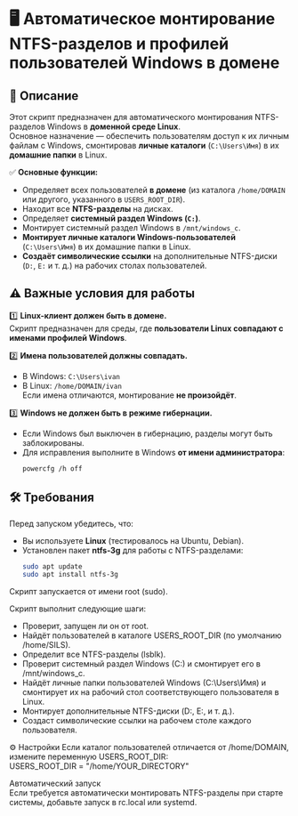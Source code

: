 # 🖥 Автоматическое монтирование NTFS-разделов и профилей пользователей Windows в домене

## 📌 Описание

Этот скрипт предназначен для автоматического монтирования NTFS-разделов Windows в **доменной среде Linux**.  
Основное назначение — обеспечить пользователям доступ к их личным файлам с Windows, смонтировав **личные каталоги** (`C:\Users\Имя`) в их **домашние папки** в Linux.

✅ **Основные функции:**
- Определяет всех пользователей **в домене** (из каталога `/home/DOMAIN` или другого, указанного в `USERS_ROOT_DIR`).
- Находит все **NTFS-разделы** на дисках.
- Определяет **системный раздел Windows (`C:`)**.
- Монтирует системный раздел Windows в `/mnt/windows_c`.
- **Монтирует личные каталоги Windows-пользователей** (`C:\Users\Имя`) в их домашние папки в Linux.
- **Создаёт символические ссылки** на дополнительные NTFS-диски (`D:`, `E:` и т. д.) на рабочих столах пользователей.

## ⚠️ Важные условия для работы

1️⃣ **Linux-клиент должен быть в домене.**  
   Скрипт предназначен для среды, где **пользователи Linux совпадают с именами профилей Windows**.

2️⃣ **Имена пользователей должны совпадать.**  
   - В Windows: `C:\Users\ivan`  
   - В Linux: `/home/DOMAIN/ivan`  
   Если имена отличаются, монтирование **не произойдёт**.

3️⃣ **Windows не должен быть в режиме гибернации.**  
   - Если Windows был выключен в гибернацию, разделы могут быть заблокированы.
   - Для исправления выполните в Windows **от имени администратора**:
     ```sh
     powercfg /h off
     ```

## 🛠 Требования

Перед запуском убедитесь, что:

- Вы используете **Linux** (тестировалось на Ubuntu, Debian).
- Установлен пакет **ntfs-3g** для работы с NTFS-разделами:
  ```sh
  sudo apt update
  sudo apt install ntfs-3g
Скрипт запускается от имени root (sudo).

Скрипт выполнит следующие шаги:

- Проверит, запущен ли он от root.
- Найдёт пользователей в каталоге USERS_ROOT_DIR (по умолчанию /home/SILS).   
- Определит все NTFS-разделы (lsblk).   
- Проверит системный раздел Windows (C:) и смонтирует его в /mnt/windows_c.   
- Найдёт личные папки пользователей Windows (C:\Users\Имя) и смонтирует их на рабочий стол соответствующего пользователя в Linux.   
- Монтирует дополнительные NTFS-диски (D:, E:, и т. д.).   
- Создаст символические ссылки на рабочем столе каждого пользователя.   

⚙ Настройки
Если каталог пользователей отличается от /home/DOMAIN, измените переменную USERS_ROOT_DIR:   
USERS_ROOT_DIR = "/home/YOUR_DIRECTORY"   

Автоматический запуск   
Если требуется автоматически монтировать NTFS-разделы при старте системы, добавьте запуск в rc.local или systemd.   
